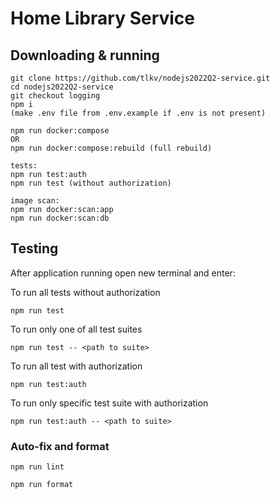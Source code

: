 # Home Library Service

## Downloading & running

```
git clone https://github.com/tlkv/nodejs2022Q2-service.git
cd nodejs2022Q2-service
git checkout logging
npm i
(make .env file from .env.example if .env is not present)

npm run docker:compose
OR
npm run docker:compose:rebuild (full rebuild)

tests:
npm run test:auth
npm run test (without authorization)

image scan:
npm run docker:scan:app
npm run docker:scan:db
```

## Testing

After application running open new terminal and enter:

To run all tests without authorization

```
npm run test
```

To run only one of all test suites

```
npm run test -- <path to suite>
```

To run all test with authorization

```
npm run test:auth
```

To run only specific test suite with authorization

```
npm run test:auth -- <path to suite>
```

### Auto-fix and format

```
npm run lint
```

```
npm run format
```
